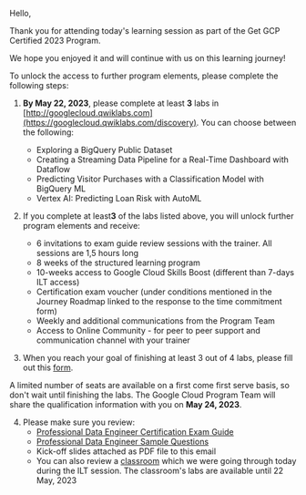 Hello, 

Thank you for attending today's learning session as part of the Get GCP Certified 2023 Program.

We hope you enjoyed it and will continue with us on this learning journey! 

To unlock the access to further program elements, please complete the following steps: 

1. **By May 22, 2023**, please complete at least **3** labs in [http://googlecloud.qwiklabs.com](https://googlecloud.qwiklabs.com/discovery). You can choose between the following: 
    - Exploring a BigQuery Public Dataset 
    - Creating a Streaming Data Pipeline for a Real-Time Dashboard with Dataflow 
    - Predicting Visitor Purchases with a Classification Model with BigQuery ML 
    - Vertex AI: Predicting Loan Risk with AutoML 
2. If you complete at least**3** of the labs listed above, you will unlock further program elements and receive: 
    - 6 invitations to exam guide review sessions with the trainer. All sessions are 1,5 hours long 
    - 8 weeks of the structured learning program 
    - 10-weeks access to Google Cloud Skills Boost (different than 7-days ILT access) 
    - Certification exam voucher (under conditions mentioned in the Journey Roadmap linked to the response to the time commitment form) 
    - Weekly and additional communications from the Program Team 
    - Access to Online Community - for peer to peer support and communication channel with your trainer 

3. When you reach your goal of finishing at least 3 out of 4 labs, please fill out this [form](). 

A limited number of seats are available on a first come first serve basis, so don't wait until finishing the labs. The Google Cloud Program Team will share the qualification information with you on **May 24, 2023**. 

4. Please make sure you review: 
    - [Professional Data Engineer Certification Exam Guide](https://cloud.google.com/learn/certification/guides/data-engineer) 
    - [Professional Data Engineer Sample Questions](https://docs.google.com/forms/d/e/1FAIpQLSfkWEzBCP0wQ09ZuFm7G2_4qtkYbfmk_0getojdnPdCYmq37Q/viewform) 
    - Kick-off slides attached as PDF file to this email 
    - You can also review a [classroom](hhttps://googlecloud.qwiklabs.com/ilt/classrooms/16882/focuses/156611) which we were going through today during the ILT session. The classroom's labs are available until 22 May, 2023
